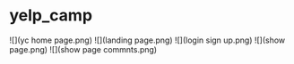 # yelp_camp

![](yc home page.png)
![](landing page.png)
![](login sign up.png)
![](show page.png)
![](show page commnts.png)

